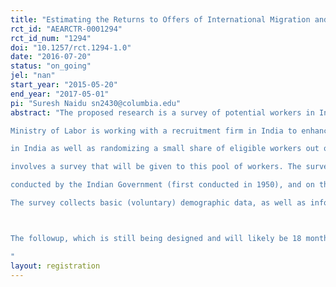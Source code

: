 ```yaml
---
title: "Estimating the Returns to Offers of International Migration and Skills in the United Arab Emirates"
rct_id: "AEARCTR-0001294"
rct_id_num: "1294"
doi: "10.1257/rct.1294-1.0"
date: "2016-07-20"
status: "on_going"
jel: "nan"
start_year: "2015-05-20"
end_year: "2017-05-01"
pi: "Suresh Naidu sn2430@columbia.edu"
abstract: "The proposed research is a survey of potential workers in India who are seeking employment in the UAE. The UAE
Ministry of Labor is working with a recruitment firm in India to enhance the general skills of workers while they are still
in India as well as randomizing a small share of eligible workers out of job eligibility _at that recruitment center_. The training program is designed to be directly linked to skills in construction jobs in the UAE. The research
involves a survey that will be given to this pool of workers. The survey is based on questions from the NSS survey
conducted by the Indian Government (first conducted in 1950), and on the Yale EGC-CMF Tamil Nadu Panel Survey.
The survey collects basic (voluntary) demographic data, as well as information on current and future expected employment and earnings.

The followup, which is still being designed and will likely be 18 months since recruitment, will ask about subjective well being, assets and debt, employment histories, family/ marriage outcomes. We plan on linking the subjects that actually do migrate to administrative data on earnings and time of migration. We expect many of the subjects to migrate even if they are randomized out, as there are a large number of other recruitment firms on the ground.
"
layout: registration
---
```


